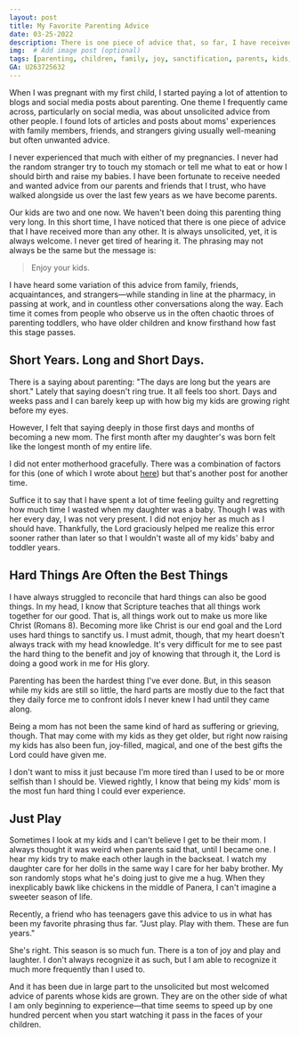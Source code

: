 ```yaml
---
layout: post
title: My Favorite Parenting Advice
date: 03-25-2022
description: There is one piece of advice that, so far, I have received more than any other. It is always unsolicited. But I never get tired of hearing it. The phrasing may not always be the same but the message is. # Add post description (optional)
img:  # Add image post (optional)
tags: [parenting, children, family, joy, sanctification, parents, kids, toddlers, enjoy] # add tag
GA: U263725632
---
```


When I was pregnant with my first child, I started paying a lot of attention to blogs and social media posts about parenting. One theme I frequently came across, particularly on social media, was about unsolicited advice from other people. I found lots of articles and posts about moms' experiences with family members, friends, and strangers giving usually well-meaning but often unwanted advice. 

I never experienced that much with either of my pregnancies. I never had the random stranger try to touch my stomach or tell me what to eat or how I should birth and raise my babies. I have been fortunate to receive needed and wanted advice from our parents and friends that I trust, who have walked alongside us over the last few years as we have become parents. 

Our kids are two and one now. We haven't been doing this parenting thing very long. In this short time, I have noticed that there is one piece of advice that I have received more than any other. It is always unsolicited, yet, it is always welcome. I never get tired of hearing it. The phrasing may not always be the same but the message is:

>Enjoy your kids.

I have heard some variation of this advice from family, friends, acquaintances, and strangers—while standing in line at the pharmacy, in passing at work, and in countless other conversations along the way. Each time it comes from people who observe us in the often chaotic throes of parenting toddlers, who have older children and know firsthand how fast this stage passes. 

## Short Years. Long and Short Days.

There is a saying about parenting: "The days are long but the years are short." Lately that saying doesn't ring true. It all feels too short. Days and weeks pass and I can barely keep up with how big my kids are growing right before my eyes. 

However, I felt that saying deeply in those first days and months of becoming a new mom. The first month after my daughter's was born felt like the longest month of my entire life.

I did not enter motherhood gracefully. There was a combination of factors for this (one of which I wrote about [here](https://meredithcook.ml/2022/02/05/climbing-the-slide/)) but that's another post for another time. 

Suffice it to say that I have spent a lot of time feeling guilty and regretting how much time I wasted when my daughter was a baby. Though I was with her every day, I was not very present. I did not enjoy her as much as I should have. Thankfully, the Lord graciously helped me realize this error sooner rather than later so that I wouldn't waste all of my kids' baby and toddler years. 

## Hard Things Are Often the Best Things

I have always struggled to reconcile that hard things can also be good things. In my head, I know that Scripture teaches that all things work together for our good. That is, all things work out to make us more like Christ (Romans 8). Becoming more like Christ is our end goal and the Lord uses hard things to sanctify us. I must admit, though, that my heart doesn't always track with my head knowledge. It's very difficult for me to see past the hard thing to the benefit and joy of knowing that through it, the Lord is doing a good work in me for His glory. 

Parenting has been the hardest thing I've ever done. But, in this season while my kids are still so little, the hard parts are mostly due to the fact that they daily force me to confront idols I never knew I had until they came along. 

Being a mom has not been the same kind of hard as suffering or grieving, though. That may come with my kids as they get older, but right now raising my kids has also been fun, joy-filled, magical, and one of the best gifts the Lord could have given me. 

I don't want to miss it just because I'm more tired than I used to be or more selfish than I should be. Viewed rightly, I know that being my kids' mom is the most fun hard thing I could ever experience. 

## Just Play

Sometimes I look at my kids and I can't believe I get to be their mom. I always thought it was weird when parents said that, until I became one. I hear my kids try to make each other laugh in the backseat. I watch my daughter care for her dolls in the same way I care for her baby brother. My son randomly stops what he's doing just to give me a hug. When they inexplicably bawk like chickens in the middle of Panera, I can't imagine a sweeter season of life. 

Recently, a friend who has teenagers gave this advice to us in what has been my favorite phrasing thus far. "Just play. Play with them. These are fun years."

She's right. This season is so much fun. There is a ton of joy and play and laughter. I don't always recognize it as such, but I am able to recognize it much more frequently than I used to.

And it has been due in large part to the unsolicited but most welcomed advice of parents whose kids are grown. They are on the other side of what I am only beginning to experience—that time seems to speed up by one hundred percent when you start watching it pass in the faces of your children.  




